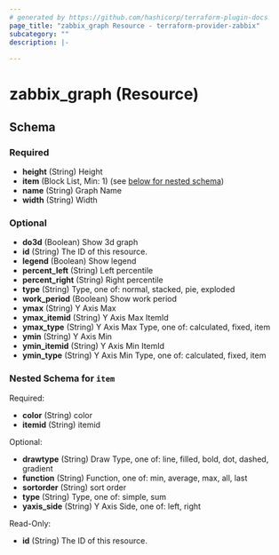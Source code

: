 ```yaml
---
# generated by https://github.com/hashicorp/terraform-plugin-docs
page_title: "zabbix_graph Resource - terraform-provider-zabbix"
subcategory: ""
description: |-
  
---
```


# zabbix_graph (Resource)





<!-- schema generated by tfplugindocs -->
## Schema

### Required

- **height** (String) Height
- **item** (Block List, Min: 1) (see [below for nested schema](#nestedblock--item))
- **name** (String) Graph Name
- **width** (String) Width

### Optional

- **do3d** (Boolean) Show 3d graph
- **id** (String) The ID of this resource.
- **legend** (Boolean) Show legend
- **percent_left** (String) Left percentile
- **percent_right** (String) Right percentile
- **type** (String) Type, one of: normal, stacked, pie, exploded
- **work_period** (Boolean) Show work period
- **ymax** (String) Y Axis Max
- **ymax_itemid** (String) Y Axis Max ItemId
- **ymax_type** (String) Y Axis Max Type, one of: calculated, fixed, item
- **ymin** (String) Y Axis Min
- **ymin_itemid** (String) Y Axis Min ItemId
- **ymin_type** (String) Y Axis Min Type, one of: calculated, fixed, item

<a id="nestedblock--item"></a>
### Nested Schema for `item`

Required:

- **color** (String) color
- **itemid** (String) itemid

Optional:

- **drawtype** (String) Draw Type, one of: line, filled, bold, dot, dashed, gradient
- **function** (String) Function, one of: min, average, max, all, last
- **sortorder** (String) sort order
- **type** (String) Type, one of: simple, sum
- **yaxis_side** (String) Y Axis Side, one of: left, right

Read-Only:

- **id** (String) The ID of this resource.


